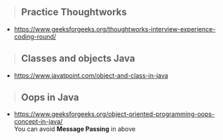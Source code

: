 > ## Practice Thoughtworks 
- https://www.geeksforgeeks.org/thoughtworks-interview-experience-coding-round/
 
> ## Classes and objects Java 
- https://www.javatpoint.com/object-and-class-in-java

> ## Oops in Java
- https://www.geeksforgeeks.org/object-oriented-programming-oops-concept-in-java/</br>
   You can avoid **Message Passing** in above



